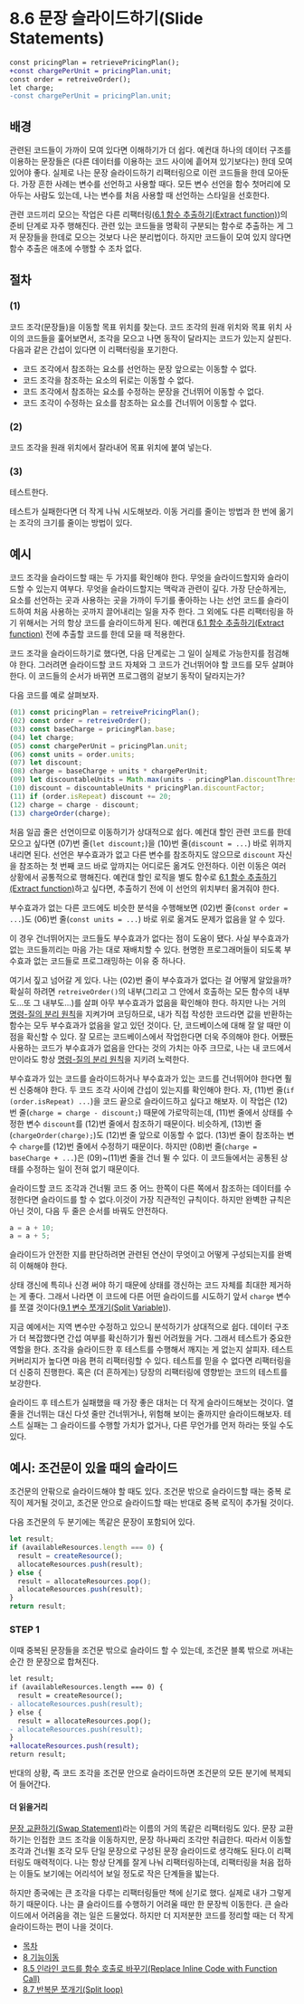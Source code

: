 # 8.6 문장 슬라이드하기(Slide Statements)
```diff
const pricingPlan = retrievePricingPlan();
+const chargePerUnit = pricingPlan.unit;
const order = retreiveOrder();
let charge;
-const chargePerUnit = pricingPlan.unit;
```
## 배경
관련된 코드들이 가까이 모여 있다면 이해하기가 더 쉽다. 예컨대 하나의 데이터 구조를 이용하는 문장들은 (다른 데이터를 이용하는 코드 사이에 흩어져 있기보다는) 한데 모여 있어야 좋다. 실제로 나는 문장 슬라이드하기 리팩터링으로 이런 코드들을 한데 모아둔다. 가장 흔한 사례는 변수를 선언하고 사용할 때다. 모든 변수 선언을 함수 첫머리에 모아두는 사람도 있는데, 나는 변수를 처음 사용할 때 선언하는 스타일을 선호한다.

관련 코드끼리 모으는 작업은 다른 리팩터링([6.1 함수 추출하기(Extract function)](https://github.com/wonder13662/refactoring-v2/blob/writing/chapter06/6-1.md))의 준비 단계로 자주 행해진다. 관련 있는 코드들을 명확히 구분되는 함수로 추출하는 게 그저 문장들을 한데로 모으는 것보다 나은 분리법이다. 하지만 코드들이 모여 있지 않다면 함수 추출은 애초에 수행할 수 조차 없다.
## 절차
### (1)
코드 조각(문장들)을 이동할 목표 위치를 찾는다. 코드 조각의 원래 위치와 목표 위치 사이의 코드들을 훑어보면서, 조각을 모으고 나면 동작이 달라지는 코드가 있는지 살핀다. 다음과 같은 간섭이 있다면 이 리팩터링을 포기한다.
  - 코드 조각에서 참조하는 요소를 선언하는 문장 앞으로는 이동할 수 없다.
  - 코드 조각을 참조하는 요소의 뒤로는 이동할 수 없다.
  - 코드 조각에서 참조하는 요소를 수정하는 문장을 건너뛰어 이동할 수 없다.
  - 코드 조각이 수정하는 요소를 참조하는 요소를 건너뛰어 이동할 수 없다.
### (2)
코드 조각을 원래 위치에서 잘라내어 목표 위치에 붙여 넣는다.
### (3)
테스트한다.

테스트가 실패한다면 더 작게 나눠 시도해보라. 이동 거리를 줄이는 방법과 한 번에 옮기는 조각의 크기를 줄이는 방법이 있다.

## 예시
코드 조각을 슬라이드할 때는 두 가지를 확인해야 한다. 무엇을 슬라이드할지와 슬라이드할 수 있는지 여부다. 무엇을 슬라이드할지는 맥락과 관련이 깊다. 가장 단순하게는, 요소를 선언하는 곳과 사용하는 곳을 가까이 두기를 좋아하는 나는 선언 코드를 슬라이드하여 처음 사용하는 곳까지 끌어내리는 일을 자주 한다. 그 외에도 다른 리팩터링을 하기 위해서는 거의 항상 코드를 슬라이드하게 된다. 예컨대 [6.1 함수 추출하기(Extract function)](https://github.com/wonder13662/refactoring-v2/blob/writing/chapter06/6-1.md) 전에 추출할 코드를 한데 모을 때 적용한다.

코드 조각을 슬라이드하기로 했다면, 다음 단계로는 그 일이 실제로 가능한지를 점검해야 한다. 그러려면 슬라이드할 코드 자체와 그 코드가 건너뛰어야 할 코드를 모두 살펴야 한다. 이 코드들의 순서가 바뀌면 프로그램의 겉보기 동작이 달라지는가?

다음 코드를 예로 살펴보자.
``` javascript
(01) const pricingPlan = retreivePricingPlan();
(02) const order = retreiveOrder();
(03) const baseCharge = pricingPlan.base;
(04) let charge;
(05) const chargePerUnit = pricingPlan.unit;
(06) const units = order.units;
(07) let discount;
(08) charge = baseCharge + units * chargePerUnit;
(09) let discountableUnits = Math.max(units - pricingPlan.discountThresold, 0);
(10) discount = discountableUnits * pricingPlan.discountFactor;
(11) if (order.isRepeat) discount += 20;
(12) charge = charge - discount;
(13) chargeOrder(charge);
```
처음 일곱 줄은 선언이므로 이동하기가 상대적으로 쉽다. 예컨대 할인 관련 코드를 한데 모으고 싶다면 (07)번 줄(`let discount;`)을 (10)번 줄(`discount = ...`) 바로 위까지 내리면 된다. 선언은 부수효과가 없고 다른 변수를 참조하지도 않으므로 `discount` 자신을 참조하는 첫 번째 코드 바로 앞까지는 어디로든 옮겨도 안전하다. 이런 이동은 여러 상황에서 공통적으로 행해진다. 예컨대 할인 로직을 별도 함수로 [6.1 함수 추출하기(Extract function)](https://github.com/wonder13662/refactoring-v2/blob/writing/chapter06/6-1.md)하고 싶다면, 추출하기 전에 이 선언의 위치부터 옮겨줘야 한다.

부수효과가 없는 다른 코드에도 비슷한 분석을 수행해보면 (02)번 줄(`const order = ...`)도 (06)번 줄(`const units = ...`) 바로 위로 옮겨도 문제가 없음을 알 수 있다.

이 경우 건너뛰어지는 코드들도 부수효과가 없다는 점이 도움이 됐다. 사실 부수효과가 없는 코드들끼리는 마음 가는 대로 재배치할 수 있다. 현명한 프로그래머들이 되도록 부수효과 없는 코드들로 프로그래밍하는 이유 중 하나다.

여기서 짚고 넘어갈 게 있다. 나는 (02)번 줄이 부수효과가 없다는 걸 어떻게 알았을까? 확실히 하려면 `retreiveOrder()`의 내부(그리고 그 안에서 호출하는 모든 함수의 내부도...또 그 내부도...)를 살펴 아무 부수효과가 없음을 확인해야 한다. 하지만 나는 거의 [명령-질의 분리 원칙](https://martinfowler.com/bliki/CommandQuerySeparation.html)을 지켜가며 코딩하므로, 내가 직접 작성한 코드라면 값을 반환하는 함수는 모두 부수효과가 없음을 알고 있던 것이다. 단, 코드베이스에 대해 잘 알 때만 이 점을 확신할 수 있다. 잘 모르는 코드베이스에서 작업한다면 더욱 주의해야 한다. 어쨌든 사용하는 코드가 부수효과가 없음을 안다는 것의 가치는 아주 크므로, 나는 내 코드에서만이라도 항상 [명령-질의 분리 원칙](https://martinfowler.com/bliki/CommandQuerySeparation.html)을 지키려 노력한다.

부수효과가 있는 코드를 슬라이드하거나 부수효과가 있는 코드를 건너뛰어야 한다면 훨씬 신중해야 한다. 두 코드 조각 사이에 간섭이 있는지를 확인해야 한다. 자, (11)번 줄(`if (order.isRepeat) ...`)을 코드 끝으로 슬라이드하고 싶다고 해보자. 이 작업은 (12)번 줄(`charge = charge - discount;`) 때문에 가로막히는데, (11)번 줄에서 상태를 수정한 변수 `discount`를 (12)번 줄에서 참조하기 때문이다. 비슷하게, (13)번 줄(`chargeOrder(charge);`)도 (12)번 줄 앞으로 이동할 수 없다. (13)번 줄이 참조하는 변수 `charge`를 (12)번 줄에서 수정하기 때문이다. 하지만 (08)번 줄(`charge = baseCharge + ...`)은 (09)~(11)번 줄을 건너 뛸 수 있다. 이 코드들에서는 공통된 상태를 수정하는 일이 전혀 없기 때문이다.

슬라이드할 코드 조각과 건너뛸 코드 중 어느 한쪽이 다른 쪽에서 참조하는 데이터를 수정한다면 슬라이드를 할 수 없다.이것이 가장 직관적인 규칙이다. 하지만 완벽한 규칙은 아닌 것이, 다음 두 줄은 순서를 바꿔도 안전하다.
``` javascript
a = a + 10;
a = a + 5;
```
슬라이드가 안전한 지를 판단하려면 관련된 연산이 무엇이고 어떻게 구성되는지를 완벽히 이해해야 한다. 

상태 갱신에 특히나 신경 써야 하기 때문에 상태를 갱신하는 코드 자체를 최대한 제거하는 게 좋다. 그래서 나라면 이 코드에 다른 어떤 슬라이드를 시도하기 앞서 `charge` 변수를 쪼갤 것이다([9.1 변수 쪼개기(Split Variable)](https://github.com/wonder13662/refactoring-v2/blob/writing/chapter09/9-1.md)).

지금 예에서는 지역 변수만 수정하고 있으니 분석하기가 상대적으로 쉽다. 데이터 구조가 더 복잡했다면 간섭 여부를 확신하기가 훨씬 어려웠을 거다. 그래서 테스트가 중요한 역할을 한다. 조각을 슬라이드한 후 테스트를 수행해서 깨지는 게 없는지 살피자. 테스트 커버리지가 높다면 마음 편히 리팩터링할 수 있다. 테스트를 믿을 수 없다면 리팩터링을 더 신중히 진행한다. 혹은 (더 흔하게는) 당장의 리팩터링에 영향받는 코드의 테스트를 보강한다.

슬라이드 후 테스트가 실패했을 때 가장 좋은 대처는 더 작게 슬라이드해보는 것이다. 열 줄을 건너뛰는 대신 다섯 줄만 건너뛰거나, 위험해 보이는 줄까지만 슬라이드해보자. 테스트 실패는 그 슬라이드를 수행할 가치가 없거나, 다른 무언가를 먼저 하라는 뜻일 수도 있다.
## 예시: 조건문이 있을 때의 슬라이드
조건문의 안팎으로 슬라이드해야 할 때도 있다. 조건문 밖으로 슬라이드할 때는 중복 로직이 제거될 것이고, 조건문 안으로 슬라이드할 때는 반대로 중복 로직이 추가될 것이다.

다음 조건문의 두 분기에는 똑같은 문장이 포함되어 있다.
``` javascript
let result;
if (availableResources.length === 0) {
  result = createResource();
  allocateResources.push(result);
} else {
  result = allocateResources.pop();
  allocateResources.push(result);
}
return result;
```
### STEP 1
이때 중복된 문장들을 조건문 밖으로 슬라이드 할 수 있는데, 조건문 블록 밖으로 꺼내는 순간 한 문장으로 합쳐진다.
``` diff
let result;
if (availableResources.length === 0) {
  result = createResource();
- allocateResources.push(result);
} else {
  result = allocateResources.pop();
- allocateResources.push(result);
}
+allocateResources.push(result);
return result;
```
반대의 상황, 즉 코드 조각을 조건문 안으로 슬라이드하면 조건문의 모든 분기에 복제되어 들어간다.
#### 더 읽을거리
[문장 교환하기(Swap Statement)](https://www.industriallogic.com/blog/swap-statement-refactoring/)라는 이름의 거의 똑같은 리팩터링도 있다. 문장 교환하기는 인접한 코드 조각을 이동하지만, 문장 하나짜리 조각만 취급한다. 따라서 이동할 조각과 건너뛸 조각 모두 단일 문장으로 구성된 문장 슬라이드로 생각해도 된다.이 리팩터링도 매력적이다. 나는 항상 단계를 잘게 나눠 리팩터링하는데, 리팩터링을 처음 접하는 이들도 보기에는 어리석어 보일 정도로 작은 단계들을 밟는다.

하지만 종국에는 큰 조각을 다루는 리팩터링들만 책에 싣기로 했다. 실제로 내가 그렇게 하기 때문이다. 나는 클 슬라이드를 수행하기 어려울 때만 한 문장씩 이동한다. 큰 슬라이드에서 어려움을 겪는 일은 드물었다. 하지만 더 지저분한 코드를 정리할 때는 더 작게 슬라이드하는 편이 나을 것이다.

- [목차](https://github.com/wonder13662/refactoring-v2/blob/writing)
- [8 기능이동](https://github.com/wonder13662/refactoring-v2/blob/writing/chapter08)
- [8.5 인라인 코드를 함수 호출로 바꾸기(Replace Inline Code with Function Call)](https://github.com/wonder13662/refactoring-v2/blob/writing/chapter08/8-5.md)
- [8.7 반복문 쪼개기(Split loop)](https://github.com/wonder13662/refactoring-v2/blob/writing/chapter08/8-7.md)
